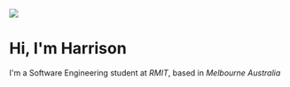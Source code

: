 ![](https://skillicons.dev/icons?i=apple,neovim,java,gradle,mysql)

# Hi, I'm Harrison

I'm a Software Engineering student at *RMIT*, based in *Melbourne Australia*
